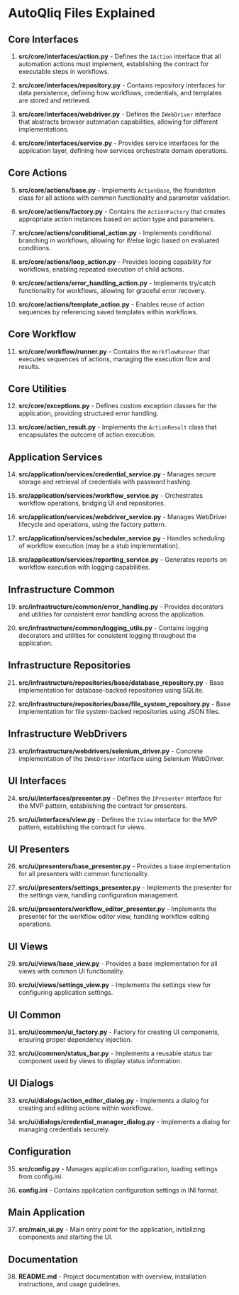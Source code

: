 # AutoQliq Files Explained

## Core Interfaces

1. **src/core/interfaces/action.py** - Defines the `IAction` interface that all automation actions must implement, establishing the contract for executable steps in workflows.

2. **src/core/interfaces/repository.py** - Contains repository interfaces for data persistence, defining how workflows, credentials, and templates are stored and retrieved.

3. **src/core/interfaces/webdriver.py** - Defines the `IWebDriver` interface that abstracts browser automation capabilities, allowing for different implementations.

4. **src/core/interfaces/service.py** - Provides service interfaces for the application layer, defining how services orchestrate domain operations.

## Core Actions

5. **src/core/actions/base.py** - Implements `ActionBase`, the foundation class for all actions with common functionality and parameter validation.

6. **src/core/actions/factory.py** - Contains the `ActionFactory` that creates appropriate action instances based on action type and parameters.

7. **src/core/actions/conditional_action.py** - Implements conditional branching in workflows, allowing for if/else logic based on evaluated conditions.

8. **src/core/actions/loop_action.py** - Provides looping capability for workflows, enabling repeated execution of child actions.

9. **src/core/actions/error_handling_action.py** - Implements try/catch functionality for workflows, allowing for graceful error recovery.

10. **src/core/actions/template_action.py** - Enables reuse of action sequences by referencing saved templates within workflows.

## Core Workflow

11. **src/core/workflow/runner.py** - Contains the `WorkflowRunner` that executes sequences of actions, managing the execution flow and results.

## Core Utilities

12. **src/core/exceptions.py** - Defines custom exception classes for the application, providing structured error handling.

13. **src/core/action_result.py** - Implements the `ActionResult` class that encapsulates the outcome of action execution.

## Application Services

14. **src/application/services/credential_service.py** - Manages secure storage and retrieval of credentials with password hashing.

15. **src/application/services/workflow_service.py** - Orchestrates workflow operations, bridging UI and repositories.

16. **src/application/services/webdriver_service.py** - Manages WebDriver lifecycle and operations, using the factory pattern.

17. **src/application/services/scheduler_service.py** - Handles scheduling of workflow execution (may be a stub implementation).

18. **src/application/services/reporting_service.py** - Generates reports on workflow execution with logging capabilities.

## Infrastructure Common

19. **src/infrastructure/common/error_handling.py** - Provides decorators and utilities for consistent error handling across the application.

20. **src/infrastructure/common/logging_utils.py** - Contains logging decorators and utilities for consistent logging throughout the application.

## Infrastructure Repositories

21. **src/infrastructure/repositories/base/database_repository.py** - Base implementation for database-backed repositories using SQLite.

22. **src/infrastructure/repositories/base/file_system_repository.py** - Base implementation for file system-backed repositories using JSON files.

## Infrastructure WebDrivers

23. **src/infrastructure/webdrivers/selenium_driver.py** - Concrete implementation of the `IWebDriver` interface using Selenium WebDriver.

## UI Interfaces

24. **src/ui/interfaces/presenter.py** - Defines the `IPresenter` interface for the MVP pattern, establishing the contract for presenters.

25. **src/ui/interfaces/view.py** - Defines the `IView` interface for the MVP pattern, establishing the contract for views.

## UI Presenters

26. **src/ui/presenters/base_presenter.py** - Provides a base implementation for all presenters with common functionality.

27. **src/ui/presenters/settings_presenter.py** - Implements the presenter for the settings view, handling configuration management.

28. **src/ui/presenters/workflow_editor_presenter.py** - Implements the presenter for the workflow editor view, handling workflow editing operations.

## UI Views

29. **src/ui/views/base_view.py** - Provides a base implementation for all views with common UI functionality.

30. **src/ui/views/settings_view.py** - Implements the settings view for configuring application settings.

## UI Common

31. **src/ui/common/ui_factory.py** - Factory for creating UI components, ensuring proper dependency injection.

32. **src/ui/common/status_bar.py** - Implements a reusable status bar component used by views to display status information.

## UI Dialogs

33. **src/ui/dialogs/action_editor_dialog.py** - Implements a dialog for creating and editing actions within workflows.

34. **src/ui/dialogs/credential_manager_dialog.py** - Implements a dialog for managing credentials securely.

## Configuration

35. **src/config.py** - Manages application configuration, loading settings from config.ini.

36. **config.ini** - Contains application configuration settings in INI format.

## Main Application

37. **src/main_ui.py** - Main entry point for the application, initializing components and starting the UI.

## Documentation

38. **README.md** - Project documentation with overview, installation instructions, and usage guidelines.
